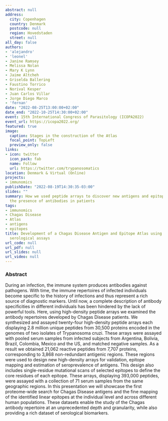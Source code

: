 ```yaml
---
abstract: null
address:
  city: Copenhagen
  country: Denmark
  postcode: null
  region: Hovedstaden
  street: null
all_day: false
authors:
- 'alejandro'
- 'leonel'
- Janine Ramsey
- Melissa Nolan
- Mary K Lynn
- Jaime Altcheh
- Griselda Ballering
- Faustino Torrico
- Norival Kesper
- Juan Carlos Villar
- Jorge Diego Marco
- 'fernan'
date: "2022-08-25T13:00:00+02:00"
date_end: "2022-10-25T14:30:00+02:00"
event: 15th International Congress of Parasitology (ICOPA2022)
event_url: https://icopa2022.org/
featured: true
image:
  caption: Stages in the construction of the Atlas
  focal_point: TopLeft
  preview_only: false
links:
- icon: twitter
  icon_pack: fab
  name: Follow
  url: https://twitter.com/trypanosomatics
location: Denmark & Virtual (Online)
projects:
- immunomics
publishDate: "2022-08-19T14:30:35-03:00"
slides: ""
summary: How we used peptide arrays to discover new antigens and epitopes and map
  the presence of antibodies in patients
tags:
- immunomics
- Chagas Disease
- Atlas
- antigens
- epitopes
title: Development of a Chagas Disease Antigen and Epitope Atlas using massively parallel
  serological assays
url_code: null
url_pdf: null
url_slides: null
url_video: null
---
```


### Abstract 

During an infection, the immune system produces antibodies against pathogens. With time, the immune repertoires of infected individuals become specific to the history of infections and thus represent a rich source of diagnostic markers. Until now, a complete description of antibody specificities in different individuals has been hindered by the lack of powerful tools. Here, using high-density peptide arrays we examined the antibody repertoires developed by Chagas Disease patients. We synthesized and assayed twenty-four high-density peptide arrays each displaying 2.8 million unique peptides from 30,500 proteins encoded in the genomes of two isolates of Trypanosoma cruzi. These arrays were assayed with pooled serum samples from infected subjects from Argentina, Bolivia, Brazil, Colombia, Mexico and the US, and matched negative samples. As a result we obtained 21,062 reactive peptides from 7,707 proteins, corresponding to 3,868 non-redundant antigenic regions. These regions were used to design new high-density arrays for validation, epitope mapping and estimation of seroprevalence of antigens. This design also includes single-residue mutational scans of selected epitopes to define the core residues of each epitope. These arrays, displaying 393,000 peptides, were assayed with a collection of 71 serum samples from the same geographic regions. In this presentation we will showcase the first proteome-wide search for Chagas Disease antigens and the fine mapping of the identified linear epitopes at the individual level and across different human populations. These datasets enable the study of the Chagas antibody repertoire at an unprecedented depth and granularity, while also providing a rich dataset of serological biomarkers.
